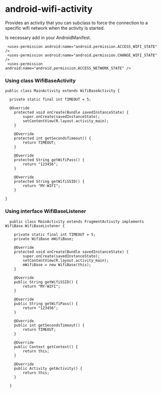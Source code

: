 # android-wifi-activity
Provides an activity that you can subclass to force the connection to a specific wifi network when the activity is started.

Is necessary add in your AndroidManifest.
```
 <uses-permission android:name="android.permission.ACCESS_WIFI_STATE" />
 <uses-permission android:name="android.permission.CHANGE_WIFI_STATE" />
 <uses-permission android:name="android.permission.ACCESS_NETWORK_STATE" />
```

### Using class WifiBaseActivity

```
public class MainActivity extends WifiBaseActivity {

  private static final int TIMEOUT = 5;

  @Override
    protected void onCreate(Bundle savedInstanceState) {
        super.onCreate(savedInstanceState);
        setContentView(R.layout.activity_main);
    }

    @Override
    protected int getSecondsTimeout() {
        return TIMEOUT;
    }

    @Override
    protected String getWifiPass() {
        return "123456";
    }

    @Override
    protected String getWifiSSID() {
        return "MY-WIFI";
    }

}

```

### Using interface WifiBaseListener

```
  public class MainActivity extends FragmentActivity implements WifiBase.WifiBaseListener {
  
    private static final int TIMEOUT = 5;
    private WifiBase mWifiBase;

    @Override
    protected void onCreate(Bundle savedInstanceState) {
        super.onCreate(savedInstanceState);
        setContentView(R.layout.activity_main);
        mWifiBase = new WifiBase(this);
    }
  
    @Override
    public String getWifiSSID() {
        return "MY-WIFI";
    }

    @Override
    public String getWifiPass() {
        return "123456";
    }

    @Override
    public int getSecondsTimeout() {
        return TIMEOUT;
    }

    @Override
    public Context getContext() {
        return this;
    }

    @Override
    public Activity getActivity() {
        return this;
    }
  
  }
```
